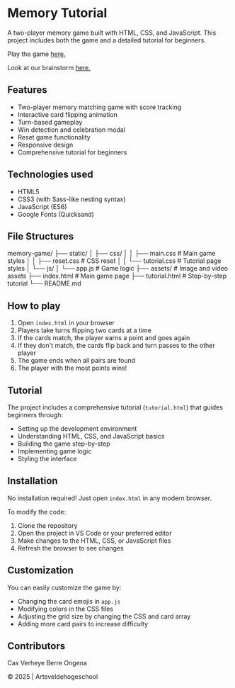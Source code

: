 
# Memory Tutorial

A two-player memory game built with HTML, CSS, and JavaScript. This project includes both the game and a detailed tutorial for beginners.

Play the game [here.](https://pgmgent-atwork2.github.io/project-1-workshop-start-to-code-cas-en-berre/)

Look at our brainstorm [here.](https://www.figma.com/board/ksiGsoFSfkZv4j87J6cXoW/Untitled?node-id=0-1&t=HZi385rsr9HxVwX7-1)

## Features

- Two-player memory matching game with score tracking
- Interactive card flipping animation
- Turn-based gameplay
- Win detection and celebration modal
- Reset game functionality
- Responsive design
- Comprehensive tutorial for beginners


## Technologies used

- HTML5
- CSS3 (with Sass-like nesting syntax)
- JavaScript (ES6)
- Google Fonts (Quicksand)
## File Structures

memory-game/
├── static/
│ ├── css/
│ │ ├── main.css # Main game styles
│ │ ├── reset.css # CSS reset
│ │ └── tutorial.css # Tutorial page styles
│ └── js/
│ └── app.js # Game logic
├── assets/ # Image and video assets
├── index.html # Main game page
├── tutorial.html # Step-by-step tutorial
└── README.md


## How to play

1. Open `index.html` in your browser
2. Players take turns flipping two cards at a time
3. If the cards match, the player earns a point and goes again
4. If they don't match, the cards flip back and turn passes to the other player
5. The game ends when all pairs are found
6. The player with the most points wins!

## Tutorial

The project includes a comprehensive tutorial (`tutorial.html`) that guides beginners through:

- Setting up the development environment
- Understanding HTML, CSS, and JavaScript basics
- Building the game step-by-step
- Implementing game logic
- Styling the interface
## Installation

No installation required! Just open `index.html` in any modern browser.

To modify the code:

1. Clone the repository
2. Open the project in VS Code or your preferred editor
3. Make changes to the HTML, CSS, or JavaScript files
4. Refresh the browser to see changes
    
## Customization

You can easily customize the game by:

- Changing the card emojis in `app.js`
- Modifying colors in the CSS files
- Adjusting the grid size by changing the CSS and card array
- Adding more card pairs to increase difficulty
## Contributors

Cas Verheye
Berre Ongena

© 2025 | Arteveldehogeschool

